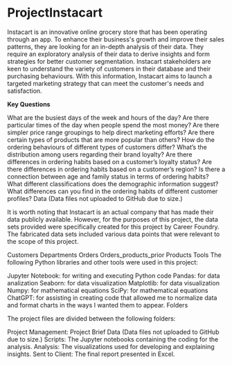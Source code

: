 # ProjectInstacart
Instacart is an innovative online grocery store that has been operating through an app. To enhance their business's growth and improve their sales patterns, they are looking for an in-depth analysis of their data. They require an exploratory analysis of their data to derive insights and form strategies for better customer segmentation. Instacart stakeholders are keen to understand the variety of customers in their database and their purchasing behaviours. With this information, Instacart aims to launch a targeted marketing strategy that can meet the customer's needs and satisfaction.

**Key Questions**

What are the busiest days of the week and hours of the day?
Are there particular times of the day when people spend the most money?
Are there simpler price range groupings to help direct marketing efforts?
Are there certain types of products that are more popular than others?
How do the ordering behaviours of different types of customers differ?
What’s the distribution among users regarding
 their brand loyalty?
Are there differences in ordering habits based on a customer’s loyalty status?
Are there differences in ordering habits based on a customer’s region?
Is there a connection between age and family status in terms of ordering habits?
What different classifications does the demographic information suggest?
What differences can you find in the ordering habits of different customer profiles?
Data
(Data files not uploaded to GitHub due to size.)

It is worth noting that Instacart is an actual company that has made their data publicly available. However, for the purposes of this project, the data sets provided were specifically created for this project by Career Foundry. The fabricated data sets included various data points that were relevant to the scope of this project.

Customers
Departments
Orders
Orders_products_prior
Products
Tools
The following Python libraries and other tools were used in this project:

Jupyter Notebook: for writing and executing Python code
Pandas: for data analization
Seaborn: for data visualization
Matplotlib: for data visualization
Numpy: for mathematical equations
SciPy: for mathematical equations
ChatGPT: for assisting in creating code that allowed me to normalize data and format charts in the ways I wanted them to appear.
Folders

The project files are divided between the following folders:

Project Management: Project Brief
Data (Data files not uploaded to GitHub due to size.)
Scripts: The Jupyter notebooks containing the coding for the analysis.
Analysis: The visualizations used for developing and explaining insights.
Sent to Client: The final report presented in Excel.

